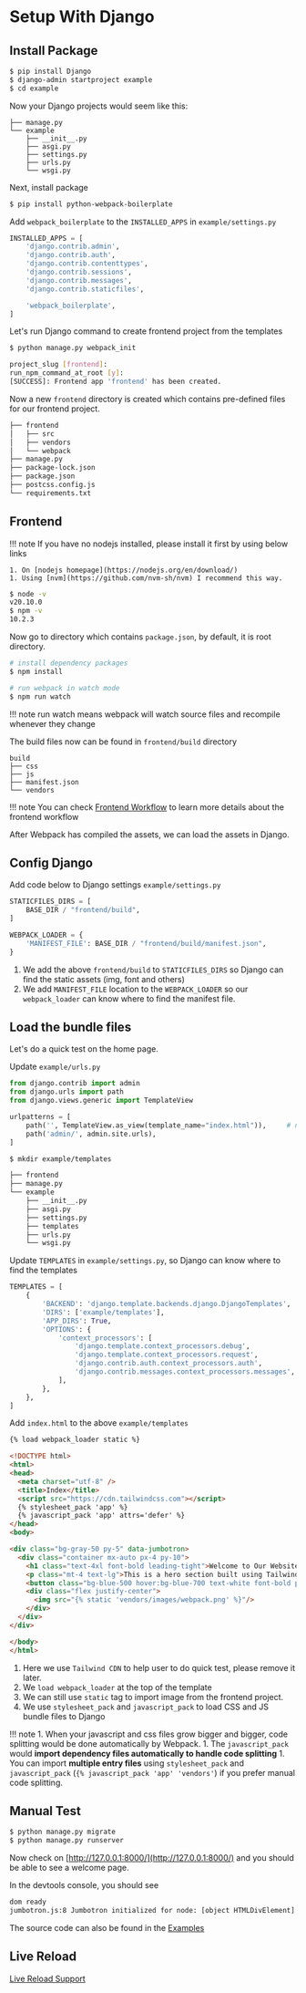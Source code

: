 # Setup With Django

## Install Package

```bash
$ pip install Django
$ django-admin startproject example
$ cd example
```

Now your Django projects would seem like this:

```
├── manage.py
└── example
    ├── __init__.py
    ├── asgi.py
    ├── settings.py
    ├── urls.py
    └── wsgi.py
```

Next, install package

```bash
$ pip install python-webpack-boilerplate
```

Add `webpack_boilerplate` to the `INSTALLED_APPS` in `example/settings.py`

```python hl_lines="9"
INSTALLED_APPS = [
    'django.contrib.admin',
    'django.contrib.auth',
    'django.contrib.contenttypes',
    'django.contrib.sessions',
    'django.contrib.messages',
    'django.contrib.staticfiles',

    'webpack_boilerplate',
]
```

Let's run Django command to create frontend project from the templates

```bash hl_lines="3 4"
$ python manage.py webpack_init

project_slug [frontend]:
run_npm_command_at_root [y]:
[SUCCESS]: Frontend app 'frontend' has been created.
```

Now a new `frontend` directory is created which contains pre-defined files for our frontend project.

```bash
├── frontend
│   ├── src
│   ├── vendors
│   └── webpack
├── manage.py
├── package-lock.json
├── package.json
├── postcss.config.js
└── requirements.txt
```

## Frontend

!!! note
    If you have no nodejs installed, please install it first by using below links

    1. On [nodejs homepage](https://nodejs.org/en/download/)
    1. Using [nvm](https://github.com/nvm-sh/nvm) I recommend this way.

```bash
$ node -v
v20.10.0
$ npm -v
10.2.3
```

Now go to directory which contains `package.json`, by default, it is root directory.

```bash
# install dependency packages
$ npm install

# run webpack in watch mode
$ npm run watch
```

!!! note
    run watch means webpack will watch source files and recompile whenever they change

The build files now can be found in `frontend/build` directory

```
build
├── css
├── js
├── manifest.json
└── vendors
```

!!! note
    You can check [Frontend Workflow](frontend.md) to learn more details about the frontend workflow

After Webpack has compiled the assets, we can load the assets in Django.

## Config Django

Add code below to Django settings `example/settings.py`

```python
STATICFILES_DIRS = [
    BASE_DIR / "frontend/build",
]

WEBPACK_LOADER = {
    'MANIFEST_FILE': BASE_DIR / "frontend/build/manifest.json",
}
```

1. We add the above `frontend/build` to `STATICFILES_DIRS` so Django can find the static assets (img, font and others)
1. We add `MANIFEST_FILE` location to the `WEBPACK_LOADER` so our `webpack_loader` can know where to find the manifest file.

## Load the bundle files

Let's do a quick test on the home page.

Update `example/urls.py`

```python hl_lines="6"
from django.contrib import admin
from django.urls import path
from django.views.generic import TemplateView

urlpatterns = [
    path('', TemplateView.as_view(template_name="index.html")),     # new
    path('admin/', admin.site.urls),
]
```

```bash hl_lines="9"
$ mkdir example/templates

├── frontend
├── manage.py
└── example
    ├── __init__.py
    ├── asgi.py
    ├── settings.py
    ├── templates
    ├── urls.py
    └── wsgi.py
```

Update `TEMPLATES` in `example/settings.py`, so Django can know where to find the templates

```python hl_lines="4"
TEMPLATES = [
    {
        'BACKEND': 'django.template.backends.django.DjangoTemplates',
        'DIRS': ['example/templates'],
        'APP_DIRS': True,
        'OPTIONS': {
            'context_processors': [
                'django.template.context_processors.debug',
                'django.template.context_processors.request',
                'django.contrib.auth.context_processors.auth',
                'django.contrib.messages.context_processors.messages',
            ],
        },
    },
]
```

Add `index.html` to the above `example/templates`

```html hl_lines="1 9 10 20"
{% load webpack_loader static %}

<!DOCTYPE html>
<html>
<head>
  <meta charset="utf-8" />
  <title>Index</title>
  <script src="https://cdn.tailwindcss.com"></script>
  {% stylesheet_pack 'app' %}
  {% javascript_pack 'app' attrs='defer' %}
</head>
<body>

<div class="bg-gray-50 py-5" data-jumbotron>
  <div class="container mx-auto px-4 py-10">
    <h1 class="text-4xl font-bold leading-tight">Welcome to Our Website</h1>
    <p class="mt-4 text-lg">This is a hero section built using Tailwind CSS.</p>
    <button class="bg-blue-500 hover:bg-blue-700 text-white font-bold py-2 px-4 mt-6 rounded-lg">Get Started</button>
    <div class="flex justify-center">
      <img src="{% static 'vendors/images/webpack.png' %}"/>
    </div>
  </div>
</div>

</body>
</html>
```

1. Here we use `Tailwind CDN` to help user to do quick test, please remove it later.
2. We `load webpack_loader` at the top of the template
3. We can still use `static` tag to import image from the frontend project.
4. We use `stylesheet_pack` and `javascript_pack` to load CSS and JS bundle files to Django

!!! note
    1. When your javascript and css files grow bigger and bigger, code splitting would be done automatically by Webpack.
    1. The `javascript_pack` would **import dependency files automatically to handle code splitting**
    1. You can import **multiple entry files** using `stylesheet_pack` and `javascript_pack` (`{% javascript_pack 'app' 'vendors'`) if you prefer manual code splitting.

## Manual Test

```bash
$ python manage.py migrate
$ python manage.py runserver
```

Now check on [http://127.0.0.1:8000/](http://127.0.0.1:8000/) and you should be able to see a welcome page.

In the devtools console, you should see

```bash
dom ready
jumbotron.js:8 Jumbotron initialized for node: [object HTMLDivElement]
```

The source code can also be found in the [Examples](https://github.com/AccordBox/python-webpack-boilerplate/tree/master/examples/)

## Live Reload

[Live Reload Support](live_reload.md)
